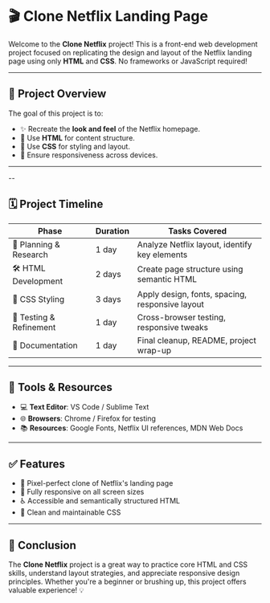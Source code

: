 # 🎬 Clone Netflix Landing Page

Welcome to the **Clone Netflix** project! This is a front-end web development project focused on replicating the design and layout of the Netflix landing page using only **HTML** and **CSS**. No frameworks or JavaScript required!

---

## 🧠 Project Overview

The goal of this project is to:
- ✨ Recreate the **look and feel** of the Netflix homepage.
- 🧱 Use **HTML** for content structure.
- 🎨 Use **CSS** for styling and layout.
- 📱 Ensure responsiveness across devices.

---
--

## 🗓️ Project Timeline

| Phase                  | Duration | Tasks Covered |
|------------------------|----------|---------------|
| 📌 Planning & Research | 1 day    | Analyze Netflix layout, identify key elements |
| 🛠️ HTML Development    | 2 days   | Create page structure using semantic HTML |
| 💅 CSS Styling         | 3 days   | Apply design, fonts, spacing, responsive layout |
| 🧪 Testing & Refinement| 1 day    | Cross-browser testing, responsive tweaks |
| 📝 Documentation       | 1 day    | Final cleanup, README, project wrap-up |

---

## 🧰 Tools & Resources

- 💻 **Text Editor**: VS Code / Sublime Text
- 🌐 **Browsers**: Chrome / Firefox for testing
- 📚 **Resources**: Google Fonts, Netflix UI references, MDN Web Docs

---

## ✅ Features

- 📌 Pixel-perfect clone of Netflix's landing page
- 📱 Fully responsive on all screen sizes
- ♿ Accessible and semantically structured HTML
- 🎨 Clean and maintainable CSS

---

## 🙌 Conclusion

The **Clone Netflix** project is a great way to practice core HTML and CSS skills, understand layout strategies, and appreciate responsive design principles. Whether you're a beginner or brushing up, this project offers valuable experience! 💡
